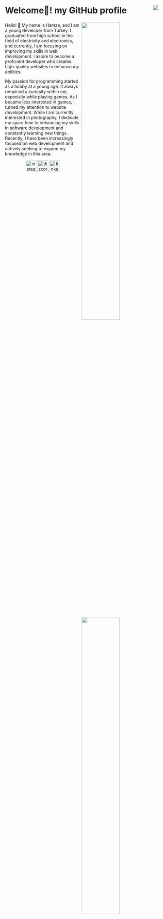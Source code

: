 <h1>Welcome👋! my GitHub profile <img align="right" src="https://komarev.com/ghpvc/?username=siestaxd&&label=PROFILE+VIEWS&color=grey&&style=for-the-badge"/></h1>

###

<img width="50%" align="right" src="https://github-readme-stats.vercel.app/api?username=siestaxd&count_private=true&hide_border=true&show_icons=true&include_all_commits=true&bg_color=0d1117&title_color=FFFFFF&text_color=9f9f9f&icon_color=FFFFFF">
<img width="50%" height="1px" align="right" src="https://i.imgur.com/DkKayja.png">
<img width="50%" align="right" src="https://github-readme-stats.vercel.app/api/top-langs/?username=siestaxd&theme=dark&hide_border=true&layout=compact&bg_color=0d1117&title_color=FFFFFF&text_color=9f9f9f&icon_color=FFFFFF">

Hello! 👋 My name is Hamza, and I am a young developer from Turkey. I graduated from high school in the field of electricity and electronics, and currently, I am focusing on improving my skills in web development. I aspire to become a proficient developer who creates high-quality websites to enhance my abilities.

My passion for programming started as a hobby at a young age. It always remained a curiosity within me, especially while playing games. As I became less interested in games, I turned my attention to website development. While I am currently interested in photography, I dedicate my spare time to enhancing my skills in software development and constantly learning new things. Recently, I have been increasingly focused on web development and actively seeking to expand my knowledge in this area.

<div align="center">
  <a href="https://www.instagram.com/hamzablnn" target="_blank">
    <img src="https://img.shields.io/static/v1?message=hamzablnn&logo=instagram&label=&color=E4405F&logoColor=white&labelColor=&style=for-the-badge" height="35" alt="instagram logo"  />
  </a>
  <a href="https://discord.com/users/572513937010982961" target="_blank">
    <img src="https://img.shields.io/static/v1?message=siestaxd&logo=discord&label=&color=7289DA&logoColor=white&labelColor=&style=for-the-badge" height="35" alt="discord logo"  />
  </a>
  <a href="https://www.linkedin.com/in/hamzabln/" target="_blank">
    <img src="https://img.shields.io/static/v1?message=hamzabln&logo=linkedin&label=&color=0077B5&logoColor=white&labelColor=&style=for-the-badge" height="35" alt="linkedin logo"  />
  </a>
</div>

